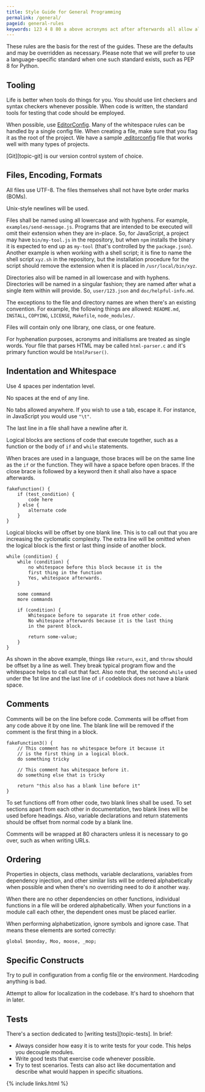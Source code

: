 ```yaml
---
title: Style Guide for General Programming
permalink: /general/
pageid: general-rules
keywords: 123 4 8 80 a above acronyms act after afterwards all allow allowed alphabetically alphabetization also alternate always an and another any anything anywhere apart are as at attempt bad basis be because before better bin binary blank block blocks body boms brace braces break brief but by byte c call called can case characters checkers choice class close code codebase command commands comment comments complexity condition config configuration consider constructs contain control controlled convention copying correctly creating cyclomatic declarations decouple dedicated defaults dependencies dependency dependent describe directories directory do doc documentation each earlier easy editorconfig elements else employed encoding end environment escape example examples exceptions execute executed exercise existing exists exit expected extension extra fact fakefunction fakefunction2 fakefunction3 fashion feature file files fine first flag flow followed following for formats from function functions git go good guides handled happen hard hardcoding has have headings helpful-info helps here how html htmlparser html-parser hyphenation hyphens if ignore in increasing indentation individual initialisms injection in-place inside install installation installs instance intended is it item it's javascript js json keyword language language-specific last later level library license life like line lines lint lists local localization logical lowercase make makefile many marks may md means methods module modules monday moo moose mop more must my-tool name named names necessary need newline newlines no node_modules normal not note npm objects of off offset omit omitted on one ones only open or order ordered ordering other our out over overridden overriding package parent parses pep per performing placed please possible prefer primary procedure program programs project projects properties provide pull purposes python readme remove removed repository rest return root rules same sample scenarios script section sections send-message separate set sh shall shell shoehorn should shown similar single singular situations so some something some-value sorted space spaces specific standard statements such sure symbols syntax system t tab tabs test test_condition testing tests that that's the their themselves then there there's these they thing things this those throw to together tooling tools treated tricky try two types typical unix-style unless up urls use used user using usr utf-8 var variable variables version way we well what when whenever while whitespace will wish with within words working works would wrapped write writing written xyz yes you your
---
```


These rules are the basis for the rest of the guides.  These are the defaults and may be overridden as necessary.  Please note that we will prefer to use a language-specific standard when one such standard exists, such as PEP 8 for Python.


Tooling
-------

Life is better when tools do things for you.  You should use lint checkers and syntax checkers whenever possible.  When code is written, the standard tools for testing that code should be employed.

When possible, use [EditorConfig](http://editorconfig.org/).  Many of the whitespace rules can be handled by a single config file.  When creating a file, make sure that you flag it as the root of the project.  We have a sample [.editorconfig](editorconfig.txt) file that works well with many types of projects.

[Git][topic-git] is our version control system of choice.


Files, Encoding, Formats
------------------------

All files use UTF-8.  The files themselves shall not have byte order marks (BOMs).

Unix-style newlines will be used.

Files shall be named using all lowercase and with hyphens.  For example, `examples/send-message.js`.  Programs that are intended to be executed will omit their extension when they are in-place.  So, for JavaScript, a project may have `bin/my-tool.js` in the repository, but when `npm` installs the binary it is expected to end up as `my-tool` (that's controlled by the `package.json`).  Another example is when working with a shell script; it is fine to name the shell script `xyz.sh` in the repository, but the installation procedure for the script should remove the extension when it is placed in `/usr/local/bin/xyz`.

Directories also will be named in all lowercase and with hyphens.  Directories will be named in a singular fashion; they are named after what a single item within will provide.  So, `user/123.json` and `doc/helpful-info.md`.

The exceptions to the file and directory names are when there's an existing convention.  For example, the following things are allowed:  `README.md`, `INSTALL`, `COPYING`, `LICENSE`, `Makefile`, `node_modules/`.

Files will contain only one library, one class, or one feature.

For hyphenation purposes, acronyms and initialisms are treated as single words.  Your file that parses HTML may be called `html-parser.c` and it's primary function would be `htmlParser()`.


Indentation and Whitespace
--------------------------

Use 4 spaces per indentation level.

No spaces at the end of any line.

No tabs allowed anywhere.  If you wish to use a tab, escape it.  For instance, in JavaScript you would use `"\t"`.

The last line in a file shall have a newline after it.

Logical blocks are sections of code that execute together, such as a function or the body of `if` and `while` statements.

When braces are used in a language, those braces will be on the same line as the `if` or the function.  They will have a space before open braces.  If the close brace is followed by a keyword then it shall also have a space afterwards.

    fakeFunction() {
        if (test_condition) {
            code here
        } else {
            alternate code
        }
    }

Logical blocks will be offset by one blank line.  This is to call out that you are increasing the cyclomatic complexity.  The extra line will be omitted when the logical block is the first or last thing inside of another block.

    while (condition) {
        while (condition) {
            no whitespace before this block because it is the
            first thing in the function
            Yes, whitespace afterwards.
        }

        some command
        more commands

        if (condition) {
            Whitespace before to separate it from other code.
            No whitespace afterwards because it is the last thing
            in the parent block.

            return some-value;
        }
    }

As shown in the above example, things like `return`, `exit`, and `throw` should be offset by a line as well.  They break typical program flow and the whitespace helps to call out that fact. Also note that, the second `while` used under the 1st line and the last line of `if` codeblock does not have a blank space.


Comments
--------

Comments will be on the line before code.  Comments will be offset from any code above it by one line.  The blank line will be removed if the comment is the first thing in a block.

    fakeFunction3() {
        // This comment has no whitespace before it because it
        // is the first thing in a logical block.
        do something tricky

        // This comment has whitespace before it.
        do something else that is tricky

        return "this also has a blank line before it"
    }

To set functions off from other code, two blank lines shall be used.  To set sections apart from each other in documentation, two blank lines will be used before headings.  Also, variable declarations and return statements should be offset from normal code by a blank line.

Comments will be wrapped at 80 characters unless it is necessary to go over, such as when writing URLs.


Ordering
--------

Properties in objects, class methods, variable declarations, variables from dependency injection, and other similar lists will be ordered alphabetically when possible and when there's no overriding need to do it another way.

When there are no other dependencies on other functions, individual functions in a file will be ordered alphabetically.  When your functions in a module call each other, the dependent ones must be placed earlier.

When performing alphabetization, ignore symbols and ignore case.  That means these elements are sorted correctly:

    global $monday, Moo, moose, _mop;


Specific Constructs
-------------------

Try to pull in configuration from a config file or the environment.  Hardcoding anything is bad.

Attempt to allow for localization in the codebase.  It's hard to shoehorn that in later.


Tests
-----

There's a section dedicated to [writing tests][topic-tests].  In brief:

* Always consider how easy it is to write tests for your code.  This helps you decouple modules.
* Write good tests that exercise code whenever possible.
* Try to test scenarios.  Tests can also act like documentation and describe what would happen in specific situations.


{% include links.html %}
